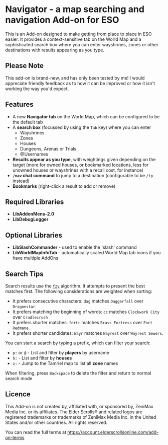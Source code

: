 # Navigator - a map searching and navigation Add-on for ESO #

This is an Add-on designed to make getting from place to place in ESO easier. It provides a context-sensitive tab on the World Map and a sophisticated search box where you can enter wayshrines, zones or other destinations with results appearing as you type.

## Please Note ##

This add-on is brand-new, and has only been tested by me! I would appreciate friendly feedback as to how it can be improved or how it isn't working the way you'd expect.

## Features ##

- A new **Navigator tab** on the World Map, which can be configured to be the default tab
- A **search box** (focussed by using the `Tab` key) where you can enter
  - Wayshrines
  - Zones
  - Houses
  - Dungeons, Arenas or Trials
  - @Usernames
- **Results appear as you type**, with weightings given depending on the target (more for owned houses, or bookmarked locations, less for unowned houses or wayshrines with a recall cost, for instance)
- **`/nav` chat command** to jump to a destination (configurable to be `/tp` instead)
- **Bookmarks** (right-click a result to add or remove)

## Required Libraries ##

- **LibAddonMenu-2.0**
- **LibDebugLogger**


## Optional Libraries ##

- **LibSlashCommander** - used to enable the 'slash' command
- **LibWorldMapInfoTab** - automatically scaled World Map tab icons if you have multiple AddOns

## Search Tips

Search results use the [`fzy`](https://github.com/jhawthorn/fzy) algorithm. It attempts to present the best matches first. The following considerations are weighted when sorting:
- It prefers consecutive characters: `dag` matches `Daggerfall` over `Dragonstar`.
- It prefers matching the beginning of words: `cc` matches `Clockwork City` over `Cradlecrush`
- It prefers shorter matches: `fortr` matches `Brass Fortress` over `Fort Redmane`.
- It prefers shorter candidates: `Wayr` matches `Wayrest` over `Wayrest Sewers`.

You can start a search by typing a prefix, which can filter your search:

- `p:` or `@` - List and filter by **players** by username
- `h:` - List and filter by **houses**
- `z:` - Jump to the Tamriel map to list all **zone** names

When filtering, press `Backspace` to delete the filter and return to normal search mode

## Licence ##

This Add-on is not created by, affiliated with, or sponsored by, ZeniMax
Media Inc. or its affiliates. The Elder Scrolls® and related logos are
registered trademarks or trademarks of ZeniMax Media Inc. in the United
States and/or other countries. All rights reserved.

You can read the full terms at https://account.elderscrollsonline.com/add-on-terms